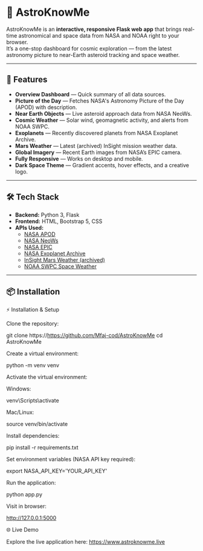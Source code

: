 # 🚀 AstroKnowMe

AstroKnowMe is an **interactive, responsive Flask web app** that brings real-time astronomical and space data from NASA and NOAA right to your browser.  
It’s a one-stop dashboard for cosmic exploration — from the latest astronomy picture to near-Earth asteroid tracking and space weather.

---

## 🌌 Features

- **Overview Dashboard** — Quick summary of all data sources.
- **Picture of the Day** — Fetches NASA's Astronomy Picture of the Day (APOD) with description.
- **Near Earth Objects** — Live asteroid approach data from NASA NeoWs.
- **Cosmic Weather** — Solar wind, geomagnetic activity, and alerts from NOAA SWPC.
- **Exoplanets** — Recently discovered planets from NASA Exoplanet Archive.
- **Mars Weather** — Latest (archived) InSight mission weather data.
- **Global Imagery** — Recent Earth images from NASA’s EPIC camera.
- **Fully Responsive** — Works on desktop and mobile.
- **Dark Space Theme** — Gradient accents, hover effects, and a creative logo.

---

## 🛠 Tech Stack

- **Backend:** Python 3, Flask
- **Frontend:** HTML, Bootstrap 5, CSS
- **APIs Used:**
  - [NASA APOD](https://api.nasa.gov/)
  - [NASA NeoWs](https://api.nasa.gov/)
  - [NASA EPIC](https://epic.gsfc.nasa.gov/)
  - [NASA Exoplanet Archive](https://exoplanetarchive.ipac.caltech.edu/)
  - [InSight Mars Weather (archived)](https://api.maas2.apollorion.com/)
  - [NOAA SWPC Space Weather](https://services.swpc.noaa.gov/)

---

## 📦 Installation
⚡ Installation & Setup

Clone the repository:

git clone https://https://github.com/Mfaj-cod/AstroKnowMe
cd AstroKnowMe

Create a virtual environment:

python -m venv venv


Activate the virtual environment:

Windows:

venv\Scripts\activate


Mac/Linux:

source venv/bin/activate


Install dependencies:

pip install -r requirements.txt


Set environment variables (NASA API key required):

export NASA_API_KEY='YOUR_API_KEY'


Run the application:

python app.py


Visit in browser:

http://127.0.0.1:5000

🌐 Live Demo

Explore the live application here: https://www.astroknowme.live
